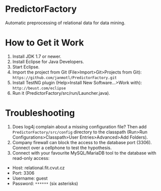 PredictorFactory
================
Automatic preprocessing of relational data for data mining.

How to Get it Work
==================
1.	Install JDK 1.7 or newer.
2.	Install Eclipse for Java Developers.
3.	Start Eclipse.
4.	Import the project from Git (File>Import>Git>Projects from Git): ```https://github.com/janmotl/PredictorFactory.git ```
5.	Install TestNG plugin (Help>Install New Software…>Work with): ```http://beust.com/eclipse``` 
6.	Run it (PredictorFactory/src/run/Launcher.java).

Troubleshooting
=============
1. Does log4j complain about a missing configuration file? Then add ```PredictorFactory/src/config``` directory to the classpath (Run>Run Configurations>Classpath>User Entries>Advanced>Add Folders).
2. Company firewall can block the access to the database port (3306). Connect over a cellphone to test the hypothesis.
3. Connect with your favourite MySQL/MariaDB tool to the database with read-only access: 
 - Host: relational.fit.cvut.cz
 - Port: 3306
 - Username: guest
 - Password: ```******``` (six asterisks)

